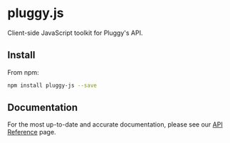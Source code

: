# pluggy.js

Client-side JavaScript toolkit for Pluggy's API.

## Install

From npm:

```sh
npm install pluggy-js --save
```

## Documentation
For the most up-to-date and accurate documentation, please see our [API Reference](https://docs.pluggy.ai) page.
